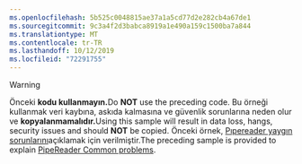 ```yaml
---
ms.openlocfilehash: 5b525c0048815ae37a1a5cd77d2e282cb4a67de1
ms.sourcegitcommit: 9c3a4f2d3babca8919a1e490a159c1500ba7a844
ms.translationtype: MT
ms.contentlocale: tr-TR
ms.lasthandoff: 10/12/2019
ms.locfileid: "72291755"
---
```

> [!WARNING]
> <span data-ttu-id="bb55d-101">Önceki **kodu kullanmayın.**</span><span class="sxs-lookup"><span data-stu-id="bb55d-101">Do **NOT** use the preceding code.</span></span> <span data-ttu-id="bb55d-102">Bu örneği kullanmak veri kaybına, askıda kalmasına ve güvenlik sorunlarına neden olur ve **kopyalanmamalıdır.**</span><span class="sxs-lookup"><span data-stu-id="bb55d-102">Using this sample will result in data loss, hangs, security issues and should **NOT** be copied.</span></span> <span data-ttu-id="bb55d-103">Önceki örnek, [Pıpereader yaygın sorunlarını](#gotchas)açıklamak için verilmiştir.</span><span class="sxs-lookup"><span data-stu-id="bb55d-103">The preceding sample is provided to explain [PipeReader Common problems](#gotchas).</span></span>